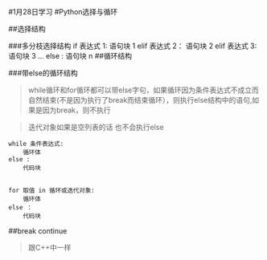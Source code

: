 #1月28日学习
#Python选择与循环

##选择结构

###多分枝选择结构
	if 表达式 1:
    	语句块 1
	elif 表达式 2：
    	语句块 2
	elif 表达式 3:
    	语句块 3
	...
	else :
    	语句块 n
##循环结构

###带else的循环结构
>while循环和for循环都可以带else字句，如果循环因为条件表达式不成立而自然结束(不是因为执行了break而结束循环），则执行else结构中的语句,如果是因为break，则不执行

>迭代对象如果是空列表的话 也不会执行else

	while 条件表达式:
    	循环体
	else :
    	代码块


	for 取值 in 循环或迭代对象:
    	循环体
	else ：
    	代码块
##break continue
>跟C++中一样


